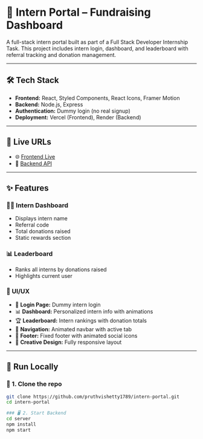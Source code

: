 # 🚀 Intern Portal – Fundraising Dashboard

A full-stack intern portal built as part of a Full Stack Developer Internship Task. This project includes intern login, dashboard, and leaderboard with referral tracking and donation management.

---

## 🛠️ Tech Stack

- **Frontend:** React, Styled Components, React Icons, Framer Motion  
- **Backend:** Node.js, Express  
- **Authentication:** Dummy login (no real signup)  
- **Deployment:** Vercel (Frontend), Render (Backend)  

---

## 📸 Live URLs

- 🌐 [Frontend Live](https://your-frontend.vercel.app)  
- 🔗 [Backend API](https://your-backend.onrender.com)  

---

## ✨ Features

### 🧑‍💼 Intern Dashboard
- Displays intern name  
- Referral code  
- Total donations raised  
- Static rewards section  

### 📊 Leaderboard
- Ranks all interns by donations raised  
- Highlights current user  

### 🧩 UI/UX
- 🔐 **Login Page:** Dummy intern login  
- 📊 **Dashboard:** Personalized intern info with animations  
- 🏆 **Leaderboard:** Intern rankings with donation totals  
- 🧭 **Navigation:** Animated navbar with active tab  
- 🦶 **Footer:** Fixed footer with animated social icons  
- 🎨 **Creative Design:** Fully responsive layout  

---

## 🚦 Run Locally

### 📁 1. Clone the repo

```bash
git clone https://github.com/pruthvishetty1789/intern-portal.git
cd intern-portal

### 🖥️ 2. Start Backend
cd server
npm install
npm start
